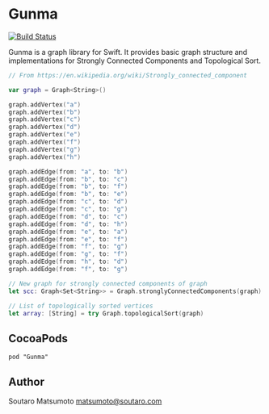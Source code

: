 # Gunma

[![Build Status](https://travis-ci.org/soutaro/Gunma.svg?branch=master)](https://travis-ci.org/soutaro/Gunma)

Gunma is a graph library for Swift. It provides basic graph structure and implementations for Strongly Connected Components and Topological Sort.

```swift
// From https://en.wikipedia.org/wiki/Strongly_connected_component

var graph = Graph<String>()

graph.addVertex("a")
graph.addVertex("b")
graph.addVertex("c")
graph.addVertex("d")
graph.addVertex("e")
graph.addVertex("f")
graph.addVertex("g")
graph.addVertex("h")

graph.addEdge(from: "a", to: "b")
graph.addEdge(from: "b", to: "c")
graph.addEdge(from: "b", to: "f")
graph.addEdge(from: "b", to: "e")
graph.addEdge(from: "c", to: "d")
graph.addEdge(from: "c", to: "g")
graph.addEdge(from: "d", to: "c")
graph.addEdge(from: "d", to: "h")
graph.addEdge(from: "e", to: "a")
graph.addEdge(from: "e", to: "f")
graph.addEdge(from: "f", to: "g")
graph.addEdge(from: "g", to: "f")
graph.addEdge(from: "h", to: "d")
graph.addEdge(from: "f", to: "g")

// New graph for strongly connected components of graph
let scc: Graph<Set<String>> = Graph.stronglyConnectedComponents(graph)

// List of topologically sorted vertices
let array: [String] = try Graph.topologicalSort(graph)
```

## CocoaPods


```
pod "Gunma"
```

## Author

Soutaro Matsumoto <matsumoto@soutaro.com>
